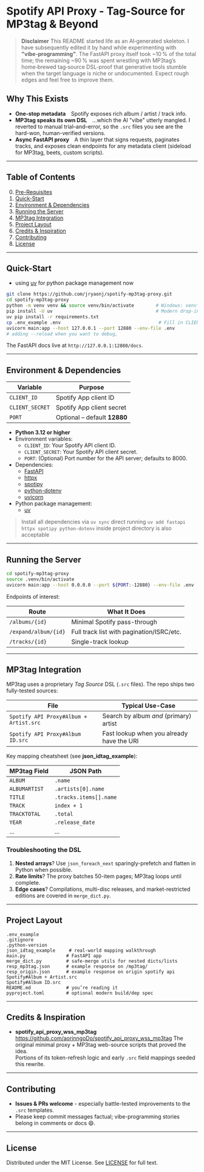 # Spotify API Proxy - Tag-Source for MP3tag & Beyond

> **Disclaimer**
> This README started life as an AI‑generated skeleton. I have subsequently edited it by hand while experimenting with **"vibe‑programming"**. The FastAPI proxy itself took ~10 % of the total time; the remaining ~90 % was spent wrestling with MP3tag’s home‑brewed tag‑source DSL-proof that generative tools stumble when the target language is niche or undocumented. Expect rough edges and feel free to improve them.

## Why This Exists

- **One-stop metadata** Spotify exposes rich album / artist / track info.  
- **MP3tag speaks its own DSL** ...which the AI "vibe" utterly mangled. I reverted to manual trial–and–error, so the `.src` files you see are the hard-won, human-verified versions.  
- **Async FastAPI proxy** A thin layer that signs requests, paginates tracks, and exposes clean endpoints for any metadata client (sideload for MP3tag, beets, custom scripts).


---

## Table of Contents

0. [Pre-Requisites](#pre-requisites)
1. [Quick-Start](#quick-start)
2. [Environment & Dependencies](#environment--dependencies)
3. [Running the Server](#running-the-server)
4. [MP3tag Integration](#mp3tag-integration)
5. [Project Layout](#project-layout)
6. [Credits & Inspiration](#credits--inspiration)
7. [Contributing](#contributing)
8. [License](#license)

---

## Quick-Start

* using [uv](https://github.com/astral-sh/uv) for python package management now

```bash
git clone https://github.com/jryaonj/spotify-mp3tag-proxy.git
cd spotify-mp3tag-proxy
python -m venv venv && source venv/bin/activate        # Windows: venv\Scripts\activate
pip install -U uv                                      # Modern drop-in for pip+virtualenv
uv pip install -r requirements.txt
cp .env_example .env                                    # Fill in CLIENT_ID/CLIENT_SECRET
uvicorn main:app --host 127.0.0.1 --port 12880 --env-file .env 
# adding --reload when you want to debug, 
```

The FastAPI docs live at `http://127.0.0.1:12880/docs`.

---

## Environment & Dependencies

| Variable        | Purpose                      |
| --------------- | ---------------------------- |
| `CLIENT_ID`     | Spotify App client ID        |
| `CLIENT_SECRET` | Spotify App client secret    |
| `PORT`          | Optional – default **12880** |

- **Python 3.12 or higher**
- Environment variables:
  - `CLIENT_ID`: Your Spotify API client ID.
  - `CLIENT_SECRET`: Your Spotify API client secret.
  - `PORT`: (Optional) Port number for the API server; defaults to 8000.
- Dependencies:
  - [FastAPI](https://fastapi.tiangolo.com/)
  - [httpx](https://www.python-httpx.org/)
  - [spotipy](https://spotipy.readthedocs.io/)
  - [python-dotenv](https://github.com/theskumar/python-dotenv)
  - [uvicorn](https://www.uvicorn.org/)
- Python package management:
  - [uv](https://github.com/astral-sh/uv)

> Install all dependencies via `uv sync`
> direct running `uv add fastapi httpx spotipy python-dotenv` inside project directory is also acceptable

---

## Running the Server

```bash
cd spotify-mp3tag-proxy
source .venv/bin/activate
uvicorn main:app --host 0.0.0.0 --port ${PORT:-12880} --env-file .env
```

Endpoints of interest:

| Route                | What It Does                              |
| -------------------- | ----------------------------------------- |
| `/albums/{id}`       | Minimal Spotify pass-through              |
| `/expand/album/{id}` | Full track list with pagination/ISRC/etc. |
| `/tracks/{id}`       | Single-track lookup                       |

---

## MP3tag Integration

MP3tag uses a proprietary *Tag Source* DSL (`.src` files). The repo ships two fully-tested sources:

| File                                   | Typical Use-Case                          |
| -------------------------------------- | ----------------------------------------- |
| `Spotify API Proxy#Album + Artist.src` | Search by album *and* (primary) artist    |
| `Spotify API Proxy#Album ID.src`       | Fast lookup when you already have the URI |

Key mapping cheatsheet (see **json_idtag_example**):

| MP3tag Field  | JSON Path                           |
| ------------- | ----------------------------------- |
| `ALBUM`       | `.name`                             |
| `ALBUMARTIST` | `.artists[0].name`                  |
| `TITLE`       | `.tracks.items[].name`              |
| `TRACK`       | `index + 1`                         |
| `TRACKTOTAL`  | `.total`                            |
| `YEAR`        | `.release_date`                     |
| ...           | ...                                 |

### Troubleshooting the DSL

1. **Nested arrays**? Use `json_foreach_next` sparingly-prefetch and flatten in Python when possible.
2. **Rate limits**? The proxy batches 50-item pages; MP3tag loops until complete.
3. **Edge cases**? Compilations, multi-disc releases, and market-restricted editions are covered in `merge_dict.py`.

---

## Project Layout

```
.env_example
.gitignore
.python-version
json_idtag_example     # real-world mapping walkthrough
main.py               # FastAPI app
merge_dict.py         # safe-merge utils for nested dicts/lists
resp_mp3tag.json      # example response on /mp3tag/
resp_origin.json      # example response on origin spotify api
Spotify#Album + Artist.src
Spotify#Album ID.src
README.md             # you’re reading it
pyproject.toml        # optional modern build/dep spec
```

---

## Credits & Inspiration
- **spotify_api_proxy_wss_mp3tag**  
  <https://github.com/aorinngoDo/spotify_api_proxy_wss_mp3tag> 
  The original minimal proxy + MP3tag web-source scripts that proved the idea.  
  Portions of its token-refresh logic and early `.src` field mappings seeded this rewrite.

---

## Contributing

* **Issues & PRs welcome** - especially battle-tested improvements to the `.src` templates.
* Please keep commit messages factual; vibe-programming stories belong in comments or docs 😄.

---

## License

Distributed under the MIT License. See [LICENSE](LICENSE) for full text.
